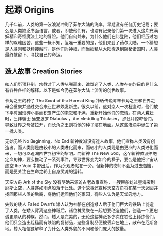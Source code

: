 # 起源 Origins

几千年前，人类的第一波浪潮冲刷了茹尔大陆的海岸。早期没有任何历史记载；要么是人类缺乏书面语言，或者，即使他们有，也没有记录他们第一次进入这片充满妖精和奇怪魔法土地的冒险。他们自何处来，为什么他们在此登陆，他们经历过怎样的艰难困苦，这些一概不知，但唯一重要的是，他们来到了茹尔大陆。一个猜想是人类刚和妖精接触时，是他们为神祇，而当妖精从大陆撤退到隐秘诸国时，人类最终被留下、寻找自己的命运。

## 造人故事 Creation Stories

如人们所预料到，宗教对于人类从哪而来、谁塑造了人类、人类存在的目的是什么有各种各样的解释。以下是如今仍在茹尔大陆上流传的创世故事。

长角之王的种子 The Seed of the Horned King
神话传说每年长角之王和世界之母会重聚并通过交合来让世界焕发新生。很久以前，这对恋人一次相逢时，他们放下平时因琐碎小事而积累产生的抱怨和不满，重新开始他们的恋情。在两人耕耘时，生非骗士
迪亚波罗 Diabolus ，the Meddling
Trickster，抓住并惊吓他们，导致世界之母被拉开，而长角之王则将他的种子洒在地面。从这些液滴中诞生了第一批人类。

无始无终 No Beginning，No End
新神教派没有造人故事。他们宣称人类没有创造者，而人类则是由较小的人类进化而来，而较小的人类则是由更小的人类进化而来，一切可以追溯回世界初生的黎明。而新神
The New
God，这个新神教派拒绝定义的神，要么推动了一系列事件，导致世界变为如今的样子，要么是他把宇宙从虚空
the Void
中带出后，作为旁观者站在一旁。但新神的牧师不会为过去苦恼，而是更关注在生命之轮上自身灵魂的运转。

天空方舟 Ark of the Sky
没有明确来源的古老故事宣称，一艘巨船划过星海来到厄斯上空，人类遂如雨点般落于此处。这个故事还宣称天空方舟将在某一天返回并找回那些人类的后裔，将他们运回他们的家园，有些人认为是天堂的地方。

失败的矮人 Failed Dwarfs
矮人认为神祇在创造矮人后于他们巨大的铁砧上创造了人类。在矮人背离这些神祇后，诸位神灵聚在一起想要改造他们，创造一个更忠诚更顺从的种族。然而，矮人是完美的，无论这些神祇多少次在铁砧上锤炼他们，他们只会造出粗糙而有缺陷的复制品，这些复制品便被丢弃在地上，散布在厄斯各地。矮人相信这解释了为什么人类外貌的不同和他们庞大的数量。

